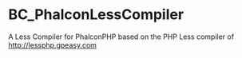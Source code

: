 BC_PhalconLessCompiler
======================

A Less Compiler for PhalconPHP based on the PHP Less compiler of http://lessphp.gpeasy.com
